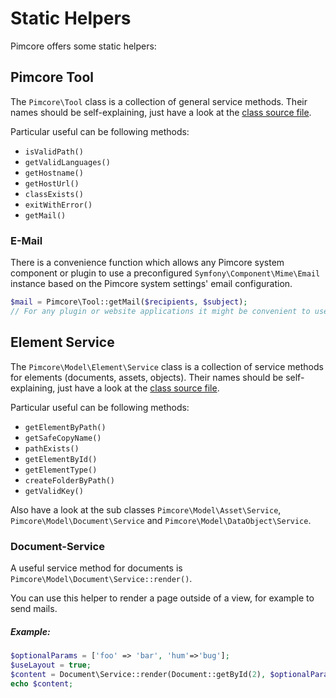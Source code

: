 # Static Helpers

Pimcore offers some static helpers:

## Pimcore Tool
The `Pimcore\Tool` class is a collection of general service methods. Their names should be self-explaining, just have a look at the [class source file](https://github.com/pimcore/pimcore/blob/10.5/lib/Tool.php).

Particular useful can be following methods:
* `isValidPath()`
* `getValidLanguages()`
* `getHostname()`
* `getHostUrl()`
* `classExists()`
* `exitWithError()`
* `getMail()`

### E-Mail
There is a convenience function which allows any Pimcore system component or plugin to use a 
preconfigured `Symfony\Component\Mime\Email` instance based on the Pimcore system settings' email configuration.

```php
$mail = Pimcore\Tool::getMail($recipients, $subject);
// For any plugin or website applications it might be convenient to use this mail configuration instead of having to care for these settings themselves.
```


## Element Service
The `Pimcore\Model\Element\Service` class is a collection of service methods for elements (documents, assets, objects). 
Their names should be self-explaining, just have a look at the [class source file](https://github.com/pimcore/pimcore/blob/10.5/models/Element/Service.php). 

Particular useful can be following methods:
* `getElementByPath()`
* `getSafeCopyName()`
* `pathExists()`
* `getElementById()`
* `getElementType()`
* `createFolderByPath()`
* `getValidKey()`


Also have a look at the sub classes `Pimcore\Model\Asset\Service`, `Pimcore\Model\Document\Service` and 
`Pimcore\Model\DataObject\Service`. 


### Document-Service
A useful service method for documents is `Pimcore\Model\Document\Service::render()`. 

You can use this helper to render a page outside of a view, for example to send mails. 

##### Example:
```php
$optionalParams = ['foo' => 'bar', 'hum'=>'bug'];
$useLayout = true;
$content = Document\Service::render(Document::getById(2), $optionalParams, $useLayout);
echo $content;
```


